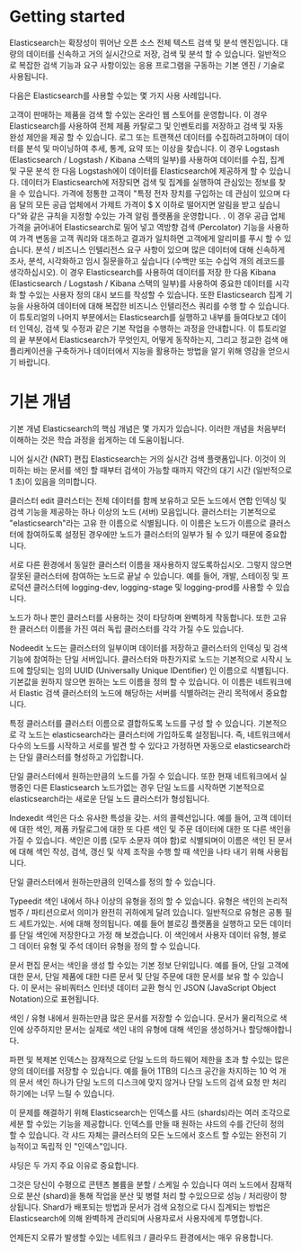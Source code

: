 # Getting started
Elasticsearch는 확장성이 뛰어난 오픈 소스 전체 텍스트 검색 및 분석 엔진입니다. 대량의 데이터를 신속하고 거의 실시간으로 저장, 검색 및 분석 할 수 있습니다. 일반적으로 복잡한 검색 기능과 요구 사항이있는 응용 프로그램을 구동하는 기본 엔진 / 기술로 사용됩니다.

다음은 Elasticsearch를 사용할 수있는 몇 가지 사용 사례입니다.

고객이 판매하는 제품을 검색 할 수있는 온라인 웹 스토어를 운영합니다. 이 경우 Elasticsearch를 사용하여 전체 제품 카탈로그 및 인벤토리를 저장하고 검색 및 자동 완성 제안을 제공 할 수 있습니다.
로그 또는 트랜잭션 데이터를 수집하려고하며이 데이터를 분석 및 마이닝하여 추세, 통계, 요약 또는 이상을 찾습니다. 이 경우 Logstash (Elasticsearch / Logstash / Kibana 스택의 일부)를 사용하여 데이터를 수집, 집계 및 구문 분석 한 다음 Logstash에이 데이터를 Elasticsearch에 제공하게 할 수 있습니다. 데이터가 Elasticsearch에 저장되면 검색 및 집계를 실행하여 관심있는 정보를 찾을 수 있습니다.
가격에 정통한 고객이 "특정 전자 장치를 구입하는 데 관심이 있으며 다음 달의 모든 공급 업체에서 가제트 가격이 $ X 이하로 떨어지면 알림을 받고 싶습니다"와 같은 규칙을 지정할 수있는 가격 알림 플랫폼을 운영합니다. . 이 경우 공급 업체 가격을 긁어내어 Elasticsearch로 밀어 넣고 역방향 검색 (Percolator) 기능을 사용하여 가격 변동을 고객 쿼리와 대조하고 결과가 일치하면 고객에게 알리미를 푸시 할 수 있습니다.
분석 / 비즈니스 인텔리전스 요구 사항이 있으며 많은 데이터에 대해 신속하게 조사, 분석, 시각화하고 임시 질문을하고 싶습니다 (수백만 또는 수십억 개의 레코드를 생각하십시오). 이 경우 Elasticsearch를 사용하여 데이터를 저장 한 다음 Kibana (Elasticsearch / Logstash / Kibana 스택의 일부)를 사용하여 중요한 데이터를 시각화 할 수있는 사용자 정의 대시 보드를 작성할 수 있습니다. 또한 Elasticsearch 집계 기능을 사용하여 데이터에 대해 복잡한 비즈니스 인텔리전스 쿼리를 수행 할 수 있습니다.
이 튜토리얼의 나머지 부분에서는 Elasticsearch를 실행하고 내부를 들여다보고 데이터 인덱싱, 검색 및 수정과 같은 기본 작업을 수행하는 과정을 안내합니다. 이 튜토리얼의 끝 부분에서 Elasticsearch가 무엇인지, 어떻게 동작하는지, 그리고 정교한 검색 애플리케이션을 구축하거나 데이터에서 지능을 활용하는 방법을 알기 위해 영감을 얻으시기 바랍니다.

# 기본 개념
기본 개념
Elasticsearch의 핵심 개념은 몇 가지가 있습니다. 이러한 개념을 처음부터 이해하는 것은 학습 과정을 쉽게하는 데 도움이됩니다.

니어 실시간 (NRT) 편집
Elasticsearch는 거의 실시간 검색 플랫폼입니다. 이것이 의미하는 바는 문서를 색인 할 때부터 검색이 가능할 때까지 약간의 대기 시간 (일반적으로 1 초)이 있음을 의미합니다.

클러스터 edit
클러스터는 전체 데이터를 함께 보유하고 모든 노드에서 연합 인덱싱 및 검색 기능을 제공하는 하나 이상의 노드 (서버) 모음입니다. 클러스터는 기본적으로 "elasticsearch"라는 고유 한 이름으로 식별됩니다. 이 이름은 노드가 이름으로 클러스터에 참여하도록 설정된 경우에만 노드가 클러스터의 일부가 될 수 있기 때문에 중요합니다.

서로 다른 환경에서 동일한 클러스터 이름을 재사용하지 않도록하십시오. 그렇지 않으면 잘못된 클러스터에 참여하는 노드로 끝날 수 있습니다. 예를 들어, 개발, 스테이징 및 프로덕션 클러스터에 logging-dev, logging-stage 및 logging-prod를 사용할 수 있습니다.

노드가 하나 뿐인 클러스터를 사용하는 것이 타당하며 완벽하게 작동합니다. 또한 고유 한 클러스터 이름을 가진 여러 독립 클러스터를 각각 가질 수도 있습니다.

Nodeedit
노드는 클러스터의 일부이며 데이터를 저장하고 클러스터의 인덱싱 및 검색 기능에 참여하는 단일 서버입니다. 클러스터와 마찬가지로 노드는 기본적으로 시작시 노드에 할당되는 임의 UUID (Universally Unique IDentifier) ​​인 이름으로 식별됩니다. 기본값을 원하지 않으면 원하는 노드 이름을 정의 할 수 있습니다. 이 이름은 네트워크에서 Elastic 검색 클러스터의 노드에 해당하는 서버를 식별하려는 관리 목적에서 중요합니다.

특정 클러스터를 클러스터 이름으로 결합하도록 노드를 구성 할 수 있습니다. 기본적으로 각 노드는 elasticsearch라는 클러스터에 가입하도록 설정됩니다. 즉, 네트워크에서 다수의 노드를 시작하고 서로를 발견 할 수 있다고 가정하면 자동으로 elasticsearch라는 단일 클러스터를 형성하고 가입합니다.

단일 클러스터에서 원하는만큼의 노드를 가질 수 있습니다. 또한 현재 네트워크에서 실행중인 다른 Elasticsearch 노드가없는 경우 단일 노드를 시작하면 기본적으로 elasticsearch라는 새로운 단일 노드 클러스터가 형성됩니다.

Indexedit
색인은 다소 유사한 특성을 갖는. 서의 콜렉션입니다. 예를 들어, 고객 데이터에 대한 색인, 제품 카탈로그에 대한 또 다른 색인 및 주문 데이터에 대한 또 다른 색인을 가질 수 있습니다. 색인은 이름 (모두 소문자 여야 함)로 식별되며이 이름은 색인 된 문서에 대해 색인 작성, 검색, 갱신 및 삭제 조작을 수행 할 때 색인을 나타 내기 위해 사용됩니다.

단일 클러스터에서 원하는만큼의 인덱스를 정의 할 수 있습니다.

Typeedit
색인 내에서 하나 이상의 유형을 정의 할 수 있습니다. 유형은 색인의 논리적 범주 / 파티션으로서 의미가 완전히 귀하에게 달려 있습니다. 일반적으로 유형은 공통 필드 세트가있는. 서에 대해 정의됩니다. 예를 들어 블로깅 플랫폼을 실행하고 모든 데이터를 단일 색인에 저장한다고 가정 해 보겠습니다. 이 색인에서 사용자 데이터 유형, 블로그 데이터 유형 및 주석 데이터 유형을 정의 할 수 있습니다.

문서 편집
문서는 색인을 생성 할 수있는 기본 정보 단위입니다. 예를 들어, 단일 고객에 대한 문서, 단일 제품에 대한 다른 문서 및 단일 주문에 대한 문서를 보유 할 수 있습니다. 이 문서는 유비쿼터스 인터넷 데이터 교환 형식 인 JSON (JavaScript Object Notation)으로 표현됩니다.

색인 / 유형 내에서 원하는만큼 많은 문서를 저장할 수 있습니다. 문서가 물리적으로 색인에 상주하지만 문서는 실제로 색인 내의 유형에 대해 색인을 생성하거나 할당해야합니다.

파편 및 복제본
인덱스는 잠재적으로 단일 노드의 하드웨어 제한을 초과 할 수있는 많은 양의 데이터를 저장할 수 있습니다. 예를 들어 1TB의 디스크 공간을 차지하는 10 억 개의 문서 색인 하나가 단일 노드의 디스크에 맞지 않거나 단일 노드의 검색 요청 만 처리하기에는 너무 느릴 수 있습니다.

이 문제를 해결하기 위해 Elasticsearch는 인덱스를 샤드 (shards)라는 여러 조각으로 세분 할 수있는 기능을 제공합니다. 인덱스를 만들 때 원하는 샤드의 수를 간단히 정의 할 수 있습니다. 각 샤드 자체는 클러스터의 모든 노드에서 호스트 할 수있는 완전히 기능적이고 독립적 인 "인덱스"입니다.

샤딩은 두 가지 주요 이유로 중요합니다.

그것은 당신이 수평으로 콘텐츠 볼륨을 분할 / 스케일 수 있습니다
여러 노드에서 잠재적으로 분산 (shard)을 통해 작업을 분산 및 병렬 처리 할 수 ​​있으므로 성능 / 처리량이 향상됩니다.
Shard가 배포되는 방법과 문서가 검색 요청으로 다시 집계되는 방법은 Elasticsearch에 의해 완벽하게 관리되며 사용자로서 사용자에게 투명합니다.

언제든지 오류가 발생할 수있는 네트워크 / 클라우드 환경에서는 매우 유용합니다.
